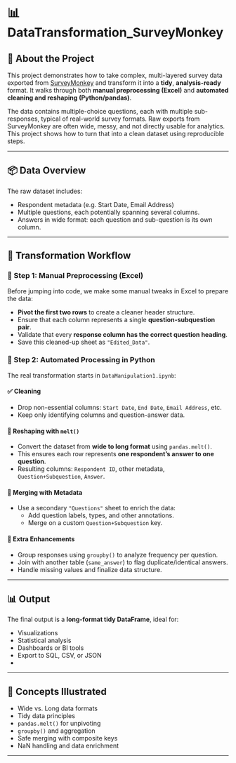 # 📊 DataTransformation_SurveyMonkey

## 📝 About the Project

This project demonstrates how to take complex, multi-layered survey data exported from [SurveyMonkey](http://surveymonkey.com/) and transform it into a **tidy**, **analysis-ready** format. It walks through both **manual preprocessing (Excel)** and **automated cleaning and reshaping (Python/pandas)**.

The data contains multiple-choice questions, each with multiple sub-responses, typical of real-world survey formats. Raw exports from SurveyMonkey are often wide, messy, and not directly usable for analytics. This project shows how to turn that into a clean dataset using reproducible steps.

---

## 📦 Data Overview

The raw dataset includes:
- Respondent metadata (e.g. Start Date, Email Address)
- Multiple questions, each potentially spanning several columns.
- Answers in wide format: each question and sub-question is its own column.

---

## 🔄 Transformation Workflow

### 🧮 Step 1: Manual Preprocessing (Excel)
Before jumping into code, we make some manual tweaks in Excel to prepare the data:
- **Pivot the first two rows** to create a cleaner header structure.
- Ensure that each column represents a single **question-subquestion pair**.
- Validate that every **response column has the correct question heading**.
- Save this cleaned-up sheet as `"Edited_Data"`.

### 🐍 Step 2: Automated Processing in Python
The real transformation starts in `DataManipulation1.ipynb`:

#### ✅ Cleaning
- Drop non-essential columns: `Start Date`, `End Date`, `Email Address`, etc.
- Keep only identifying columns and question-answer data.

#### 🔁 Reshaping with `melt()`
- Convert the dataset from **wide to long format** using `pandas.melt()`.
- This ensures each row represents **one respondent’s answer to one question**.
- Resulting columns: `Respondent ID`, other metadata, `Question+Subquestion`, `Answer`.

#### 🔗 Merging with Metadata
- Use a secondary `"Questions"` sheet to enrich the data:
  - Add question labels, types, and other annotations.
  - Merge on a custom `Question+Subquestion` key.

#### 🧠 Extra Enhancements
- Group responses using `groupby()` to analyze frequency per question.
- Join with another table (`same_answer`) to flag duplicate/identical answers.
- Handle missing values and finalize data structure.

---

## 📊 Output

The final output is a **long-format tidy DataFrame**, ideal for:
- Visualizations
- Statistical analysis
- Dashboards or BI tools
- Export to SQL, CSV, or JSON
- 
---


## 🧠 Concepts Illustrated

- Wide vs. Long data formats
- Tidy data principles
- `pandas.melt()` for unpivoting
- `groupby()` and aggregation
- Safe merging with composite keys
- NaN handling and data enrichment

---
